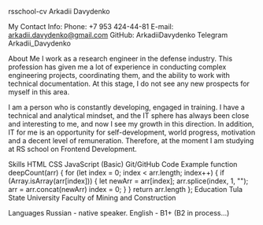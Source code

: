 rsschool-cv
Arkadii Davydenko

My Contact Info:
Phone: +7 953 424-44-81
E-mail: arkadii.davydenko@gmail.com
GitHub: ArkadiiDavydenko
Telegram Arkadii_Davydenko

About Me
I work as a research engineer in the defense industry. This profession has given me a lot of experience in conducting complex engineering projects, coordinating them, and the ability to work with technical documentation. At this stage, I do not see any new prospects for myself in this area.

I am a person who is constantly developing, engaged in training. I have a technical and analytical mindset, and the IT sphere has always been close and interesting to me, and now I see my growth in this direction. In addition, IT for me is an opportunity for self-development, world progress, motivation and a decent level of remuneration. Therefore, at the moment I am studying at RS school on Frontend Development.

Skills
HTML
CSS
JavaScript (Basic)
Git/GitHub
Code Example
function deepCount(arr) {
  for (let index = 0; index < arr.length; index++) {
    if (Array.isArray(arr[index])) {
      let newArr = arr[index];
      arr.splice(index, 1, "");
      arr = arr.concat(newArr)
      index = 0;
    }
  }
return arr.length
};
Education
Tula State University
Faculty of Mining and Construction

Languages
Russian - native speaker.
English - B1+ (B2 in process…)
